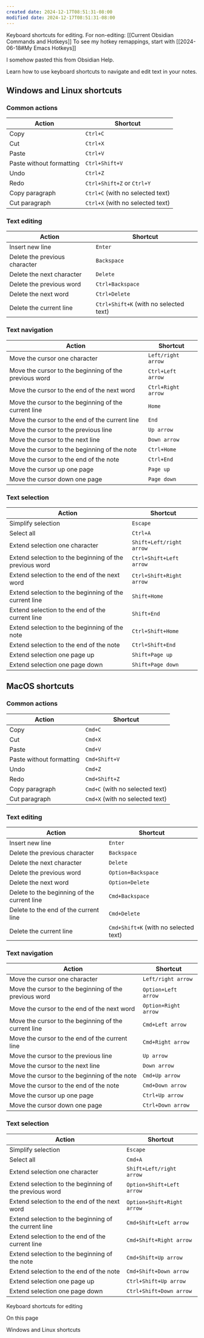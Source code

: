 ```yaml
---
created date: 2024-12-17T08:51:31-08:00
modified date: 2024-12-17T08:51:31-08:00
---
```

Keyboard shortcuts for editing.  For non-editing: [[Current Obsidian Commands and Hotkeys]]  To see my hotkey remappings, start with [[2024-06-18#My Emacs Hotkeys]]

I somehow pasted this from Obsidian Help.

Learn how to use keyboard shortcuts to navigate and edit text in your notes.

## Windows and Linux shortcuts

### Common actions

| Action | Shortcut |
| --- | --- |
| Copy | `Ctrl+C` |
| Cut | `Ctrl+X` |
| Paste | `Ctrl+V` |
| Paste without formatting | `Ctrl+Shift+V` |
| Undo | `Ctrl+Z` |
| Redo | `Ctrl+Shift+Z` or `Ctrl+Y` |
| Copy paragraph | `Ctrl+C` (with no selected text) |
| Cut paragraph | `Ctrl+X` (with no selected text) |

### Text editing

| Action | Shortcut |
| --- | --- |
| Insert new line | `Enter` |
| Delete the previous character | `Backspace` |
| Delete the next character | `Delete` |
| Delete the previous word | `Ctrl+Backspace` |
| Delete the next word | `Ctrl+Delete` |
| Delete the current line | `Ctrl+Shift+K` (with no selected text) |

### Text navigation

| Action | Shortcut |
| --- | --- |
| Move the cursor one character | `Left/right arrow` |
| Move the cursor to the beginning of the previous word | `Ctrl+Left arrow` |
| Move the cursor to the end of the next word | `Ctrl+Right arrow` |
| Move the cursor to the beginning of the current line | `Home` |
| Move the cursor to the end of the current line | `End` |
| Move the cursor to the previous line | `Up arrow` |
| Move the cursor to the next line | `Down arrow` |
| Move the cursor to the beginning of the note | `Ctrl+Home` |
| Move the cursor to the end of the note | `Ctrl+End` |
| Move the cursor up one page | `Page up` |
| Move the cursor down one page | `Page down` |

### Text selection

| Action | Shortcut |
| --- | --- |
| Simplify selection | `Escape` |
| Select all | `Ctrl+A` |
| Extend selection one character | `Shift+Left/right arrow` |
| Extend selection to the beginning of the previous word | `Ctrl+Shift+Left arrow` |
| Extend selection to the end of the next word | `Ctrl+Shift+Right arrow` |
| Extend selection to the beginning of the current line | `Shift+Home` |
| Extend selection to the end of the current line | `Shift+End` |
| Extend selection to the beginning of the note | `Ctrl+Shift+Home` |
| Extend selection to the end of the note | `Ctrl+Shift+End` |
| Extend selection one page up | `Shift+Page up` |
| Extend selection one page down | `Shift+Page down` |

## MacOS shortcuts

### Common actions

| Action | Shortcut |
| --- | --- |
| Copy | `Cmd+C` |
| Cut | `Cmd+X` |
| Paste | `Cmd+V` |
| Paste without formatting | `Cmd+Shift+V` |
| Undo | `Cmd+Z` |
| Redo | `Cmd+Shift+Z` |
| Copy paragraph | `Cmd+C` (with no selected text) |
| Cut paragraph | `Cmd+X` (with no selected text) |

### Text editing

| Action | Shortcut |
| --- | --- |
| Insert new line | `Enter` |
| Delete the previous character | `Backspace` |
| Delete the next character | `Delete` |
| Delete the previous word | `Option+Backspace` |
| Delete the next word | `Option+Delete` |
| Delete to the beginning of the current line | `Cmd+Backspace` |
| Delete to the end of the current line | `Cmd+Delete` |
| Delete the current line | `Cmd+Shift+K` (with no selected text) |

### Text navigation

| Action | Shortcut |
| --- | --- |
| Move the cursor one character | `Left/right arrow` |
| Move the cursor to the beginning of the previous word | `Option+Left arrow` |
| Move the cursor to the end of the next word | `Option+Right arrow` |
| Move the cursor to the beginning of the current line | `Cmd+Left arrow` |
| Move the cursor to the end of the current line | `Cmd+Right arrow` |
| Move the cursor to the previous line | `Up arrow` |
| Move the cursor to the next line | `Down arrow` |
| Move the cursor to the beginning of the note | `Cmd+Up arrow` |
| Move the cursor to the end of the note | `Cmd+Down arrow` |
| Move the cursor up one page | `Ctrl+Up arrow` |
| Move the cursor down one page | `Ctrl+Down arrow` |

### Text selection

| Action | Shortcut |
| --- | --- |
| Simplify selection | `Escape` |
| Select all | `Cmd+A` |
| Extend selection one character | `Shift+Left/right arrow` |
| Extend selection to the beginning of the previous word | `Option+Shift+Left arrow` |
| Extend selection to the end of the next word | `Option+Shift+Right arrow` |
| Extend selection to the beginning of the current line | `Cmd+Shift+Left arrow` |
| Extend selection to the end of the current line | `Cmd+Shift+Right arrow` |
| Extend selection to the beginning of the note | `Cmd+Shift+Up arrow` |
| Extend selection to the end of the note | `Cmd+Shift+Down arrow` |
| Extend selection one page up | `Ctrl+Shift+Up arrow` |
| Extend selection one page down | `Ctrl+Shift+Down arrow` |

Keyboard shortcuts for editing

On this page

Windows and Linux shortcuts